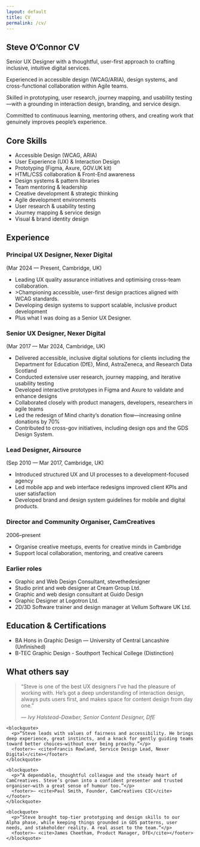 ```yaml
---
layout: default
title: CV
permalink: /cv/
---
```


<section class="intro-section">
  <h1>Steve O’Connor CV</h1>
  <div class="intro-wrapper">
  <p>Senior UX Designer with a thoughtful, user-first approach to crafting inclusive, intuitive digital services.</p>
  <p>Experienced in accessible design (WCAG/ARIA), design systems, and cross-functional collaboration within Agile teams.</p>
  <p>Skilled in prototyping, user research, journey mapping, and usability testing—with a grounding in interaction design, branding, and service design.</p>
  <p>Committed to continuous learning, mentoring others, and creating work that genuinely improves people’s experience.</p>
</section>

<section>
  <h2><span class="highlight">Core Skills</span></h2>
  <ul class="content-list">
    <li>Accessible Design (WCAG, ARIA)</li>
    <li>User Experience (UX) & Interaction Design</li>
    <li>Prototyping (Figma, Axure, GOV.UK kit)</li>
    <li>HTML/CSS collaboration & Front-End awareness</li>
    <li>Design systems & pattern libraries</li>
    <li>Team mentoring & leadership</li>
    <li>Creative development & strategic thinking</li>
    <li>Agile development environments</li>
    <li>User research & usability testing</li>
    <li>Journey mapping & service design</li>
    <li>Visual & brand identity design</li>
  </ul>
</section>

<section>
  <h2><span class="highlight">Experience</span></h2>

  <h3>Principal UX Designer, Nexer Digital</h3>
  <p class="dates">(Mar 2024 — Present, Cambridge, UK)</p>
  <ul class="content-list">
    <li>Leading UX quality assurance initiatives and optimising cross-team collaboration.</li>
    <li>>Championing accessible, user-first design practices aligned with WCAG standards.</li>
    <li>Developing design systems to support scalable, inclusive product development</li>
    <li>Plus what I was doing as a Senior UX Designer.</li>
  </ul>

  <h3>Senior UX Designer, Nexer Digital</h3>
  <p class="dates">(Mar 2017 — Mar 2024, Cambridge, UK)</p>
  <ul class="content-list">
    <li>Delivered accessible, inclusive digital solutions for clients including the Department for Education (DfE), Mind, AstraZeneca, and Research Data Scotland</li>
    <li>Conducted extensive user research, journey mapping, and iterative usability testing</li>
    <li>Developed interactive prototypes in Figma and Axure to validate and enhance designs</li>
    <li>Collaborated closely with product managers, developers, researchers in agile teams</li>
    <li>Led the redesign of Mind charity’s donation flow—increasing online donations by 70%</li>
    <li>Contributed to cross-gov initiatives, including design ops and the GDS Design System.</li>
  </ul>

  <h3>Lead Designer, Airsource</h3>
  <p class="dates">(Sep 2010 — Mar 2017, Cambridge, UK)</p>
  <ul class="content-list">
    <li>Introduced structured UX and UI processes to a development-focused agency</li>
    <li>Led mobile app and web interface redesigns improved client KPIs and user satisfaction</li>
    <li>Developed brand and design system guidelines for mobile and digital products.</li>
  </ul>

   <h3>Director and Community Organiser, CamCreatives</h3>
  <p class="dates">2006–present</p>
  <ul class="content-list">
    <li>Organise creative meetups, events for creative minds in Cambridge</li>
    <li>Support local collaboration, mentoring, and creative careers</li>
  </ul>

  <h3>Earlier roles</h3>
  <ul class="content-list">
    <li>Graphic and Web Design Consultant, stevethedesigner</li>
    <li>Studio print and web designer at Cream Group Ltd.</li>
    <li>Graphic and web design consultant at Guido Design</li>
    <li>Graphic Designer at Logotron Ltd.</li>
    <li>2D/3D Software trainer and design manager at Vellum Software UK Ltd.</li>
  </ul>

</section>

<section>

  <h2><span class="highlight">Education & Certifications</span></h2>
  <ul class="content-list">
    <li>BA Hons in Graphic Design — University of Central Lancashire (Unfinished)</li>
    <li>B-TEC Graphic Design - Southport Techical College (Distinction)</li>
  </ul>

</section>

<section>

  <h2><span class="highlight">What others say</span></h2>

  <div class="testimonials">
    <blockquote>
      <p>“Steve is one of the best UX designers I’ve had the pleasure of working with. He’s got a deep understanding of interaction design, always puts users first, and makes space for content design from day one.”</p>
      <footer>— <cite>Ivy Halstead-Dawber, Senior Content Designer, DfE</cite></footer>
    </blockquote>

    <blockquote>
      <p>“Steve leads with values of fairness and accessibility. He brings deep experience, great instincts, and a knack for gently guiding teams toward better choices—without ever being preachy.”</p>
      <footer>— <cite>Francis Rowland, Service Design Lead, Nexer Digital</cite></footer>
    </blockquote>

    <blockquote>
      <p>“A dependable, thoughtful colleague and the steady heart of CamCreatives. Steve’s grown into a confident presenter and trusted organiser—with a great sense of humour too.”</p>
      <footer>— <cite>Paul Smith, Founder, CamCreatives CIC</cite></footer>
    </blockquote>

    <blockquote>
      <p>“Steve brought top-tier prototyping and design skills to our Alpha phase, while keeping things grounded in GDS patterns, user needs, and stakeholder reality. A real asset to the team.”</p>
      <footer>— <cite>James Cheetham, Product Manager, DfE</cite></footer>
    </blockquote>
  </div>

</section>


